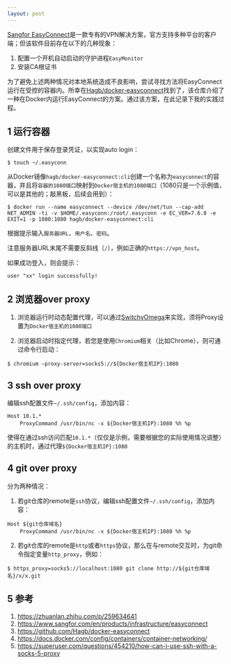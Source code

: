```yaml
---
layout: post
---
```


[Sangfor EasyConnect](https://www.sangfor.com/en/products/infrastructure/easyconnect)是一款专有的VPN解决方案，官方支持多种平台的客户端；但该软件目前存在以下的几种现象：

1. 配置一个开机自动启动的守护进程`EasyMonitor`
2. 安装CA根证书

为了避免上述两种情况对本地系统造成不良影响，尝试寻找方法将EasyConnect运行在受控的容器内。所幸在[Hagb/docker-easyconnect](https://github.com/Hagb/docker-easyconnect)找到了，该仓库介绍了一种在Docker内运行EasyConnect的方案。通过该方案，在此记录下我的实践过程。

## 1 运行容器

创建文件用于保存登录凭证，以实现auto login：

```
$ touch ~/.easyconn
```

从Docker镜像`hagb/docker-easyconnect:cli`创建一个名称为`easyconnect`的容器，并且将`容器的1080端口`映射到`Docker宿主机的1080端口`（1080只是一个示例值，可以是其他的；敲黑板，后续会用到）：

```
$ docker run --name easyconnect --device /dev/net/tun --cap-add NET_ADMIN -ti -v $HOME/.easyconn:/root/.easyconn -e EC_VER=7.6.8 -e EXIT=1 -p 1080:1080 hagb/docker-easyconnect:cli
```

根据提示输入`服务器URL`、`用户名`、`密码`。

注意服务器URL末尾不需要反斜线（`/`），例如正确的`https://vpn_host`。

如果成功登入，则会提示：

```
user "xx" login successfully!
```

## 2 浏览器over proxy

1. 浏览器运行时动态配置代理，可以通过[SwitchyOmega](https://github.com/FelisCatus/SwitchyOmega)来实现，须将Proxy设置为`Docker宿主机的1080端口`

2. 浏览器启动时指定代理，若您是使用`Chromium`相关（比如Chrome），则可通过命令行启动：

```
$ chromium —proxy-server=socks5://${Docker宿主机IP}:1080
```

## 3 ssh over proxy

编辑ssh配置文件`~/.ssh/config`，添加内容：

```
Host 10.1.*
    ProxyCommand /usr/bin/nc -x ${Docker宿主机IP}:1080 %h %p
```

使得在通过ssh访问匹配`10.1.*`（仅仅是示例，需要根据您的实际使用情况调整）的主机时，通过代理`${Docker宿主机IP}:1080`

## 4 git over proxy

分为两种情况：

1. 若git仓库的remote是`ssh`协议，编辑ssh配置文件`~/.ssh/config`，添加内容：

```
Host ${git仓库域名}
    ProxyCommand /usr/bin/nc -x ${Docker宿主机IP}:1080 %h %p
```

2. 若git仓库的remote是`http`或者`https`协议，那么在与remote交互时，为git命令指定变量`http_proxy`，例如：

```
$ https_proxy=socks5://localhost:1080 git clone http://${git仓库域名}/x/x.git
```

## 5 参考

1. https://zhuanlan.zhihu.com/p/259634641
2. https://www.sangfor.com/en/products/infrastructure/easyconnect
3. https://github.com/Hagb/docker-easyconnect
4. https://docs.docker.com/config/containers/container-networking/
5. https://superuser.com/questions/454210/how-can-i-use-ssh-with-a-socks-5-proxy
